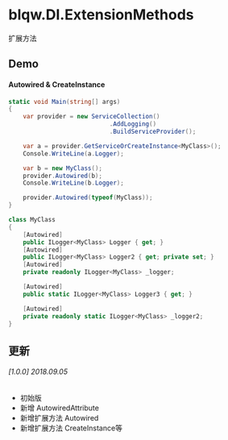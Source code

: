 ﻿# blqw.DI.ExtensionMethods

扩展方法

## Demo


#### Autowired & CreateInstance
```csharp
static void Main(string[] args)
{
    var provider = new ServiceCollection()
                            .AddLogging()
                            .BuildServiceProvider();

    var a = provider.GetServiceOrCreateInstance<MyClass>();
    Console.WriteLine(a.Logger);

    var b = new MyClass();
    provider.Autowired(b);
    Console.WriteLine(b.Logger);

    provider.Autowired(typeof(MyClass));
}

class MyClass
{
    [Autowired]
    public ILogger<MyClass> Logger { get; }
    [Autowired]
    public ILogger<MyClass> Logger2 { get; private set; }
    [Autowired]
    private readonly ILogger<MyClass> _logger;

    [Autowired]
    public static ILogger<MyClass> Logger3 { get; }

    [Autowired]
    private readonly static ILogger<MyClass> _logger2;
}
```

## 

## 更新
###### [1.0.0] 2018.09.05 
* 初始版
* 新增 AutowiredAttribute
* 新增扩展方法 Autowired
* 新增扩展方法 CreateInstance等